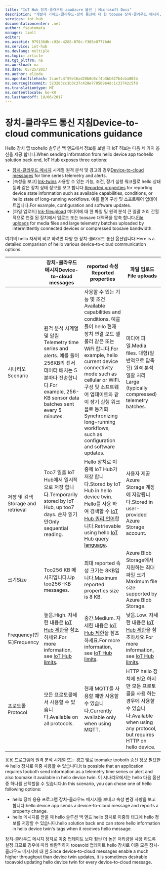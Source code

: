 ```yaml
---
title: "IoT Hub 장치-클라우드 aaaAzure 옵션 | Microsoft Docs"
description: "개발자 가이드-클라우드-장치 통신에 대 한 toouse 장치-클라우드 메시지, 보고 된 속성 또는 파일 업로드 하는 경우에 대 한 지침입니다."
services: iot-hub
documentationcenter: .net
author: fsautomata
manager: timlt
editor: 
ms.assetid: 979136db-c92d-4288-870c-f305e8777bdd
ms.service: iot-hub
ms.devlang: multiple
ms.topic: article
ms.tgt_pltfrm: na
ms.workload: na
ms.date: 05/25/2017
ms.author: elioda
ms.openlocfilehash: 2caefc4f59e16ad28b0d8cf4b3bb627b4cba803b
ms.sourcegitcommit: 523283cc1b3c37c428e77850964dc1c33742c5f0
ms.translationtype: MT
ms.contentlocale: ko-KR
ms.lasthandoff: 10/06/2017
---
```

# <a name="device-to-cloud-communications-guidance"></a><span data-ttu-id="10869-103">장치-클라우드 통신 지침</span><span class="sxs-lookup"><span data-stu-id="10869-103">Device-to-cloud communications guidance</span></span>
<span data-ttu-id="10869-104">Hello 장치 앱 toohello 솔루션 백 엔드에서 정보를 보낼 때 IoT 허브는 다음 세 가지 옵션을 제공 합니다.</span><span class="sxs-lookup"><span data-stu-id="10869-104">When sending information from hello device app toohello solution back end, IoT Hub exposes three options:</span></span>

* <span data-ttu-id="10869-105">[장치-클라우드 메시지][lnk-d2c] 시계열 원격 분석 및 경고의 경우</span><span class="sxs-lookup"><span data-stu-id="10869-105">[Device-to-cloud messages][lnk-d2c] for time series telemetry and alerts.</span></span>
* <span data-ttu-id="10869-106">[속성을 보고] [ lnk-twins] 사용할 수 있는 기능, 조건, 장기 실행 워크플로 hello 상태 등과 같은 장치 상태 정보를 보고 합니다.</span><span class="sxs-lookup"><span data-stu-id="10869-106">[Reported properties][lnk-twins] for reporting device state information such as available capabilities, conditions, or hello state of long-running workflows.</span></span> <span data-ttu-id="10869-107">예를 들어 구성 및 소프트웨어 업데이트입니다.</span><span class="sxs-lookup"><span data-stu-id="10869-107">For example, configuration and software updates.</span></span>
* <span data-ttu-id="10869-108">[파일 업로드] [ lnk-fileupload] 미디어에 대 한 파일 및 원격 분석 큰 일괄 처리 간헐적으로 연결 된 장치에서 업로드 또는 toosave 대역폭을 압축 합니다.</span><span class="sxs-lookup"><span data-stu-id="10869-108">[File uploads][lnk-fileupload] for media files and large telemetry batches uploaded by intermittently connected devices or compressed toosave bandwidth.</span></span>

<span data-ttu-id="10869-109">여기의 hello 자세히 비교 하려면 다양 한 장치-클라우드 통신 옵션입니다.</span><span class="sxs-lookup"><span data-stu-id="10869-109">Here is a detailed comparison of hello various device-to-cloud communication options.</span></span>

|  | <span data-ttu-id="10869-110">장치-클라우드 메시지</span><span class="sxs-lookup"><span data-stu-id="10869-110">Device-to-cloud messages</span></span> | <span data-ttu-id="10869-111">reported 속성</span><span class="sxs-lookup"><span data-stu-id="10869-111">Reported properties</span></span> | <span data-ttu-id="10869-112">파일 업로드</span><span class="sxs-lookup"><span data-stu-id="10869-112">File uploads</span></span> |
| ---- | ------- | ---------- | ---- |
| <span data-ttu-id="10869-113">시나리오</span><span class="sxs-lookup"><span data-stu-id="10869-113">Scenario</span></span> | <span data-ttu-id="10869-114">원격 분석 시계열 및 알림</span><span class="sxs-lookup"><span data-stu-id="10869-114">Telemetry time series and alerts.</span></span> <span data-ttu-id="10869-115">예를 들어 256KB의 센서 데이터 배치는 5분마다 전송합니다.</span><span class="sxs-lookup"><span data-stu-id="10869-115">For example, 256-KB sensor data batches sent every 5 minutes.</span></span> | <span data-ttu-id="10869-116">사용할 수 있는 기능 및 조건</span><span class="sxs-lookup"><span data-stu-id="10869-116">Available capabilities and conditions.</span></span> <span data-ttu-id="10869-117">예를 들어 hello 현재 장치 연결 모드 셀룰러 같은 또는 WiFi 합니다.</span><span class="sxs-lookup"><span data-stu-id="10869-117">For example, hello current device connectivity mode such as cellular or WiFi.</span></span> <span data-ttu-id="10869-118">구성 및 소프트웨어 업데이트와 같이 장기 실행 워크플로 동기화</span><span class="sxs-lookup"><span data-stu-id="10869-118">Synchronizing long-running workflows, such as configuration and software updates.</span></span> | <span data-ttu-id="10869-119">미디어 파일.</span><span class="sxs-lookup"><span data-stu-id="10869-119">Media files.</span></span> <span data-ttu-id="10869-120">대형(일반적으로 압축됨) 원격 분석 일괄 처리</span><span class="sxs-lookup"><span data-stu-id="10869-120">Large (typically compressed) telemetry batches.</span></span> |
| <span data-ttu-id="10869-121">저장 및 검색</span><span class="sxs-lookup"><span data-stu-id="10869-121">Storage and retrieval</span></span> | <span data-ttu-id="10869-122">Too7 일을 IoT Hub에서 일시적으로 저장 합니다.</span><span class="sxs-lookup"><span data-stu-id="10869-122">Temporarily stored by IoT Hub, up too7 days.</span></span> <span data-ttu-id="10869-123">순차 읽기만</span><span class="sxs-lookup"><span data-stu-id="10869-123">Only sequential reading.</span></span> | <span data-ttu-id="10869-124">Hello 장치로 이중에 IoT Hub가 저장 합니다.</span><span class="sxs-lookup"><span data-stu-id="10869-124">Stored by IoT Hub in hello device twin.</span></span> <span data-ttu-id="10869-125">Hello를 사용 하 여 검색할 수 [IoT Hub 쿼리 언어][lnk-query]합니다.</span><span class="sxs-lookup"><span data-stu-id="10869-125">Retrievable using hello [IoT Hub query language][lnk-query].</span></span> | <span data-ttu-id="10869-126">사용자 제공 Azure Storage 계정에 저장됩니다.</span><span class="sxs-lookup"><span data-stu-id="10869-126">Stored in user-provided Azure Storage account.</span></span> |
| <span data-ttu-id="10869-127">크기</span><span class="sxs-lookup"><span data-stu-id="10869-127">Size</span></span> | <span data-ttu-id="10869-128">Too256 KB 메시지입니다.</span><span class="sxs-lookup"><span data-stu-id="10869-128">Up too256-KB messages.</span></span> | <span data-ttu-id="10869-129">최대 reported 속성 크기는 8KB입니다.</span><span class="sxs-lookup"><span data-stu-id="10869-129">Maximum reported properties size is 8 KB.</span></span> | <span data-ttu-id="10869-130">Azure Blob Storage에서 지원하는 최대 파일 크기</span><span class="sxs-lookup"><span data-stu-id="10869-130">Maximum file size supported by Azure Blob Storage.</span></span> |
| <span data-ttu-id="10869-131">Frequency(빈도)</span><span class="sxs-lookup"><span data-stu-id="10869-131">Frequency</span></span> | <span data-ttu-id="10869-132">높음.</span><span class="sxs-lookup"><span data-stu-id="10869-132">High.</span></span> <span data-ttu-id="10869-133">자세한 내용은 [IoT Hub 제한][lnk-quotas]을 참조하세요.</span><span class="sxs-lookup"><span data-stu-id="10869-133">For more information, see [IoT Hub limits][lnk-quotas].</span></span> | <span data-ttu-id="10869-134">중간.</span><span class="sxs-lookup"><span data-stu-id="10869-134">Medium.</span></span> <span data-ttu-id="10869-135">자세한 내용은 [IoT Hub 제한][lnk-quotas]을 참조하세요.</span><span class="sxs-lookup"><span data-stu-id="10869-135">For more information, see [IoT Hub limits][lnk-quotas].</span></span> | <span data-ttu-id="10869-136">낮음.</span><span class="sxs-lookup"><span data-stu-id="10869-136">Low.</span></span> <span data-ttu-id="10869-137">자세한 내용은 [IoT Hub 제한][lnk-quotas]을 참조하세요.</span><span class="sxs-lookup"><span data-stu-id="10869-137">For more information, see [IoT Hub limits][lnk-quotas].</span></span> |
| <span data-ttu-id="10869-138">프로토콜</span><span class="sxs-lookup"><span data-stu-id="10869-138">Protocol</span></span> | <span data-ttu-id="10869-139">모든 프로토콜에서 사용할 수 있습니다.</span><span class="sxs-lookup"><span data-stu-id="10869-139">Available on all protocols.</span></span> | <span data-ttu-id="10869-140">현재 MQTT를 사용할 때만 사용할 수 있습니다.</span><span class="sxs-lookup"><span data-stu-id="10869-140">Currently available only when using MQTT.</span></span> | <span data-ttu-id="10869-141">HTTP hello 장치에 필요 하지만 모든 프로토콜을 사용 하는 경우에 사용할 수 있습니다.</span><span class="sxs-lookup"><span data-stu-id="10869-141">Available when using any protocol, but requires HTTP on hello device.</span></span> |

<span data-ttu-id="10869-142">응용 프로그램에 원격 분석 시계열 또는 경고 및로 toomake tooboth 송신 정보 필요한 수 hello 장치로 이중 사용할 수 있습니다.</span><span class="sxs-lookup"><span data-stu-id="10869-142">It is possible that an application requires tooboth send information as a telemetry time series or alert and also toomake it available in hello device twin.</span></span> <span data-ttu-id="10869-143">이 시나리오에서는 hello 다음 옵션 중 하나를 선택할을 수 있습니다.</span><span class="sxs-lookup"><span data-stu-id="10869-143">In this scenario, you can chose one of hello following options:</span></span>

* <span data-ttu-id="10869-144">hello 장치 응용 프로그램 장치-클라우드 메시지를 보내고 속성 변경 사항을 보고 합니다.</span><span class="sxs-lookup"><span data-stu-id="10869-144">hello device app sends a device-to-cloud message and reports a property change.</span></span>
* <span data-ttu-id="10869-145">hello 메시지를 받을 때 hello 솔루션 백 엔드 hello 장치로 이중의 태그에 hello 정보를 저장할 수 있습니다.</span><span class="sxs-lookup"><span data-stu-id="10869-145">hello solution back end can store hello information in hello device twin's tags when it receives hello message.</span></span>

<span data-ttu-id="10869-146">장치-클라우드 메시지 장치로 이중 업데이트 보다 훨씬 더 높은 처리량을 사용 하도록 설정 되므로 경우에 따라 바람직하지 tooavoid 업데이트 hello 장치로 이중 모든 장치-클라우드 메시지에 대 한.</span><span class="sxs-lookup"><span data-stu-id="10869-146">Since device-to-cloud messages enable a much higher throughput than device twin updates, it is sometimes desirable tooavoid updating hello device twin for every device-to-cloud message.</span></span>


[lnk-twins]: iot-hub-devguide-device-twins.md
[lnk-fileupload]: iot-hub-devguide-file-upload.md
[lnk-quotas]: iot-hub-devguide-quotas-throttling.md
[lnk-query]: iot-hub-devguide-query-language.md
[lnk-d2c]: iot-hub-devguide-messages-d2c.md
